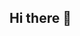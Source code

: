 ## Hi there 👋

<!--
**jw3215/jw3215** is a ✨ _special_ ✨ repository because its `README.md` (this file) appears on your GitHub profile.
<a href="https://hhpluscertificateofcompletion.oopy.io/">
  <img src="https://static.spartacodingclub.kr/hanghae99/plus/completion/badge_black.svg" />
</a>
